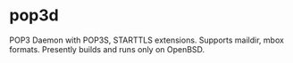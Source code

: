 pop3d
=====

POP3 Daemon with POP3S, STARTTLS extensions. Supports maildir, mbox formats.
Presently builds and runs only on OpenBSD.
